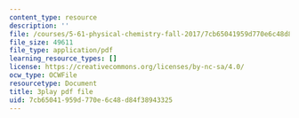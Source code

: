 ```yaml
---
content_type: resource
description: ''
file: /courses/5-61-physical-chemistry-fall-2017/7cb65041959d770e6c48d84f38943325_RGskPrZopRE.pdf
file_size: 49611
file_type: application/pdf
learning_resource_types: []
license: https://creativecommons.org/licenses/by-nc-sa/4.0/
ocw_type: OCWFile
resourcetype: Document
title: 3play pdf file
uid: 7cb65041-959d-770e-6c48-d84f38943325
---
```

